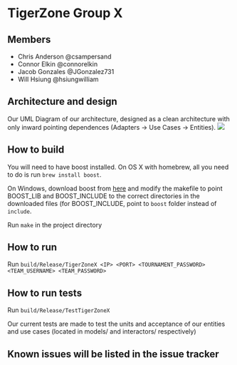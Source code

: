 # TigerZone Group X  
## Members  
* Chris Anderson @csampersand
* Connor Elkin @connorelkin
* Jacob Gonzales @JGonzalez731
* Will Hsiung @hsiungwilliam

## Architecture and design  
Our UML Diagram of our architecture, designed as a clean architecture with only inward pointing dependences (Adapters → Use Cases → Entities).
![](UML/Architecture.png)

## How to build  
You will need to have boost installed. On OS X with homebrew, all you need to do is run `brew install boost`.

On Windows, download boost from [here](http://www.boost.org/users/history/version_1_55_0.html) and modify the makefile to point BOOST_LIB and BOOST_INCLUDE to the correct directories in the downloaded files (for BOOST_INCLUDE, point to `boost` folder instead of `include`.

Run `make` in the project directory

## How to run  
Run `build/Release/TigerZoneX <IP> <PORT> <TOURNAMENT_PASSWORD> <TEAM_USERNAME> <TEAM_PASSWORD>`

## How to run tests  
Run `build/Release/TestTigerZoneX`

Our current tests are made to test the units and acceptance of our entities and use cases (located in models/ and interactors/ respectively)

## Known issues will be listed in the issue tracker
